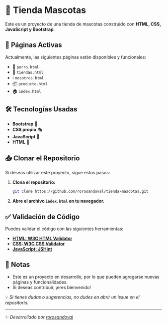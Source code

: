 # 🐾 Tienda Mascotas  

Este es un proyecto de una tienda de mascotas construido con **HTML, CSS, JavaScript y Bootstrap**.  

## 🚀 Páginas Activas  
Actualmente, las siguientes páginas están disponibles y funcionales:  
- 🐶 `perro.html`  
- 🏬 `tiendas.html`  
- ℹ️ `nosotros.html`  
- 📦 `producto.html`  
- 🏠 `index.html`  

## 🛠 Tecnologías Usadas  
- **Bootstrap** 🎨  
- **CSS propio** 🎭  
- **JavaScript** 🧩  
- **HTML** 📄  

## 📥 Clonar el Repositorio  
Si deseas utilizar este proyecto, sigue estos pasos:  

1. **Clona el repositorio:**  
   ```sh
   git clone https://github.com/rorosandoval/tienda-mascotas.git

2. **Abre el archivo `index.html` en tu navegador.**  

## ✅ Validación de Código  
Puedes validar el código con las siguientes herramientas:  
- **[HTML: W3C HTML Validator](https://validator.w3.org/)**  
- **[CSS: W3C CSS Validator](https://jigsaw.w3.org/css-validator/)**  
- **[JavaScript: JSHint](https://jshint.com/)**  

## 📌 Notas  
- Este es un proyecto en desarrollo, por lo que pueden agregarse nuevas páginas y funcionalidades.  
- Si deseas contribuir, ¡eres bienvenido!  

💡 _Si tienes dudas o sugerencias, no dudes en abrir un issue en el repositorio._  

---

✨ _Desarrollado por [rorosandoval](https://github.com/rorosandoval)_  




